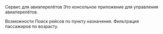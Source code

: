 Сервис для авиаперелётов
Это консольное приложение для управления авиаперелётов.

Возможности
Поиск рейсов по пункту назначения.
Фильтрация пассажиров по возрасту.